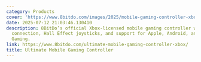 ```yaml
---
category: Products
cover: 'https://www.8bitdo.com/images/2025/mobile-gaming-controller-xbox/01-l.jpg'
date: 2025-07-12 21:03:46.130410
description: 8BitDo’s official Xbox-licensed mobile gaming controller with Bluetooth
  connection, Hall Effect joysticks, and support for Apple, Android, and Xbox Cloud
  Gaming.
link: https://www.8bitdo.com/ultimate-mobile-gaming-controller-xbox/
title: Ultimate Mobile Gaming Controller
---
```

